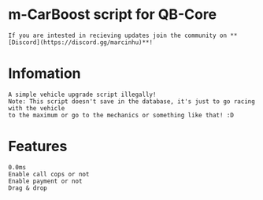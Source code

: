 # m-CarBoost script for QB-Core

	If you are intested in recieving updates join the community on **[Discord](https://discord.gg/marcinhu)**!

# Infomation

	A simple vehicle upgrade script illegally! 
	Note: This script doesn't save in the database, it's just to go racing with the vehicle 
	to the maximum or go to the mechanics or something like that! :D


# Features
	0.0ms
	Enable call cops or not
	Enable payment or not
	Drag & drop